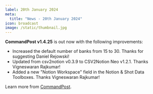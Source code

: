 ```yaml
---
label: 20th January 2024
meta:
  title: "News - 20th January 2024"
icon: broadcast
image: /static/thumbnail.jpg
---
```


**CommandPost v1.4.25** is out now with the following improvements:

- Increased the default number of banks from 15 to 30. Thanks for suggesting Daniel Rejowski!
- Updated from csv2notion v0.3.9 to CSV2Notion Neo v1.2.1. Thanks Vigneswaran Rajkumar!
- Added a new "Notion Workspace" field in the Notion & Shot Data Toolboxes. Thanks Vigneswaran Rajkumar!

Learn more from [CommandPost](https://commandpost.io).